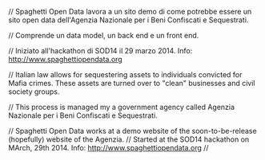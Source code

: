 // Spaghetti Open Data lavora a un sito demo di come potrebbe essere un sito open data dell'Agenzia Nazionale per i Beni Confiscati e Sequestrati. 

// Comprende un data model, un back end e un front end.

// Iniziato all'hackathon di SOD14 il 29 marzo 2014. Info: http://www.spaghettiopendata.org

// Italian law allows for sequestering assets to individuals convicted for Mafia crimes. These assets are turned over to "clean" businesses and civil society groups.

// This process is managed my a government agency called Agenzia Nazionale per i Beni Confiscati e Sequestrati.

// Spaghetti Open Data works at a demo website of the soon-to-be-release (hopefully) website of the Agenzia. 
// Started at the SOD14 hackathon on MArch, 29th 2014. Info: http://www.spaghettiopendata.org
//